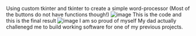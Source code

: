 Using custom tkinter and tkinter to create a simple word-processor
(Most of the buttons do not have functions though!)
![image](https://github.com/Master-Jedi123/My-First-GUI/assets/101658178/3d5e140c-0788-45aa-ad19-3a806b733006)
This is the code
and this is the final result
![image](https://github.com/Master-Jedi123/My-First-GUI/assets/101658178/ed0cbfc2-35e1-4667-be34-8e8b6c191d41)
I am so proud of myself
My dad actually challenegd me to build working software for one of my previous projects.
